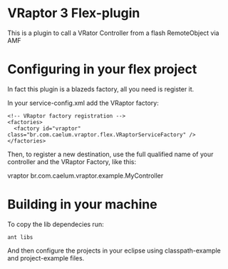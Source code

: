 VRaptor 3 Flex-plugin
=========

This is a plugin to call a VRator Controller from a flash RemoteObject via AMF

Configuring in your flex project
========================
In fact this plugin is a blazeds factory, all you need is register it.

In your service-config.xml add the VRaptor factory:

    <!-- VRaptor factory registration -->
    <factories>
      <factory id="vraptor" class="br.com.caelum.vraptor.flex.VRaptorServiceFactory" />
    </factories>


Then, to register a new destination, use the full qualified name of your controller and the 
VRaptor Factory, like this:


   <destination id="myVRaptorController">
      <properties>
        <factory>vraptor</factory>
        <source>br.com.caelum.vraptor.example.MyController</source>
      </properties>
    </destination>



Building in your machine
========================

To copy the lib dependecies run:

	ant libs

And then configure the projects in your eclipse using classpath-example and project-example files.
